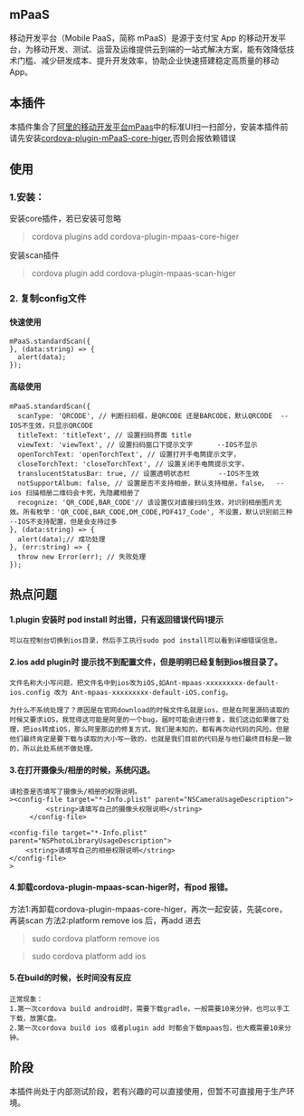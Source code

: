 ## mPaaS 

移动开发平台（Mobile PaaS，简称 mPaaS）是源于支付宝 App 的移动开发平台，为移动开发、测试、运营及运维提供云到端的一站式解决方案，能有效降低技术门槛、减少研发成本、提升开发效率，协助企业快速搭建稳定高质量的移动 App。

## 本插件
本插件集合了[阿里的移动开发平台mPaas](https://help.aliyun.com/document_detail/49549.html)中的标准UI扫一扫部分，安装本插件前请先安装[cordova-plugin-mPaaS-core-higer](https://github.com/ty793941/cordova-plugin-mPaaS-core-higer),否则会报依赖错误


## 使用

### 1.安装：
安装core插件，若已安装可忽略
> cordova plugins add cordova-plugin-mpaas-core-higer

安装scan插件 
> cordova plugin add cordova-plugin-mpaas-scan-higer

### 2. 复制config文件

#### 快速使用
>
    mPaaS.standardScan({
    }, (data:string) => {
      alert(data);
    });
>

#### 高级使用
>
    mPaaS.standardScan({
      scanType: 'QRCODE', // 判断扫码框，是QRCODE 还是BARCODE，默认QRCODE  --IOS不生效，只显示QRCODE
      titleText: 'titleText', // 设置扫码界面 title
      viewText: 'viewText', // 设置扫码窗口下提示文字      --IOS不显示
      openTorchText: 'openTorchText', // 设置打开手电筒提示文字，
      closeTorchText: 'closeTorchText', // 设置关闭手电筒提示文字，
      translucentStatusBar: true, // 设置透明状态栏       --IOS不生效
      notSupportAlbum: false, // 设置是否不支持相册，默认支持相册，false，  --ios 扫描相册二维码会卡死，先隐藏相册了
      recognize: 'QR_CODE,BAR_CODE'// 该设置仅对直接扫码生效，对识别相册图片无效。所有枚举：'QR_CODE,BAR_CODE,DM_CODE,PDF417_Code', 不设置，默认识别前三种     --IOS不支持配置，但是会支持过多
    }, (data:string) => {
      alert(data);// 成功处理
    }, (err:string) => {
      throw new Error(err); // 失败处理
    });
>

## 热点问题
#### 1.plugin 安装时 pod install 时出错，只有返回错误代码1提示
    可以在控制台切换到ios目录，然后手工执行sudo pod install可以看到详细错误信息。

#### 2.ios add plugin时 提示找不到配置文件，但是明明已经复制到ios根目录了。
    文件名称大小写问题，把文件名中到ios改为iOS,如Ant-mpaas-xxxxxxxxx-default-ios.config 改为 Ant-mpaas-xxxxxxxxx-default-iOS.config。
    
    为什么不系统处理了？原因是在官网download的时候文件名就是ios，但是在阿里源码读取的时候又要求iOS，我觉得这可能是阿里的一个bug，届时可能会进行修复。我们这边如果做了处理，把ios转成iOS，那么阿里那边的修复方式，我们是未知的，都有再次动代码的风险。但是他们最终肯定是要下载与读取的大小写一致的，也就是我们目前的代码是与他们最终目标是一致的，所以此处系统不做处理。

#### 3.在打开摄像头/相册的时候，系统闪退。
    请检查是否填写了摄像头/相册的权限说明。  
    ><config-file target="*-Info.plist" parent="NSCameraUsageDescription">
             <string>请填写自己的摄像头权限说明</string>
         </config-file>

    <config-file target="*-Info.plist" parent="NSPhotoLibraryUsageDescription">
        <string>请填写自己的相册权限说明</string>
    </config-file>
    >
#### 4.卸载cordova-plugin-mpaas-scan-higer时，有pod 报错。
  方法1:再卸载cordova-plugin-mpaas-core-higer，再次一起安装，先装core，再装scan
  方法2:platform remove ios 后，再add 进去
  >sudo cordova platform remove ios
  
  >sudo cordova platform add ios

#### 5.在build的时候，长时间没有反应
    正常现象：
    1.第一次cordova build android时，需要下载gradle，一般需要10来分钟，也可以手工下载，放置C盘。
    2.第一次cordova build ios 或者plugin add 时都会下载mpaas包，也大概需要10来分钟。

## 阶段
本插件尚处于内部测试阶段，若有兴趣的可以直接使用，但暂不可直接用于生产环境。




